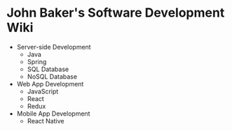 # John Baker's Software Development Wiki

* Server-side Development
  * Java
  * Spring
  * SQL Database
  * NoSQL Database
* Web App Development
  * JavaScript
  * React
  * Redux
* Mobile App Development
  * React Native
  
 
